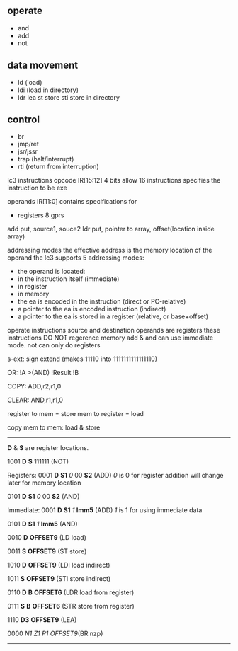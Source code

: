 ## operate
- and
- add
- not

## data movement
- ld (load)
- ldi (load in directory)
- ldr
lea
st store
sti store in directory
## control
- br 
- jmp/ret 
- jsr/jssr 
- trap (halt/interrupt)
- rti (return from interruption)

lc3 instructions
opcode IR[15:12] 4 bits allow 16 instructions
specifies the instruction to be exe

operands IR[11:0] contains specifications for
- registers 8 gprs

add put, source1, souce2
ldr put, pointer to array, offset(location inside array)

addressing modes
the effective address is the memory location of the operand
the lc3 supports 5 addressing modes:
- the operand is located:
 - in the instruction itself (immediate)
 - in register
 - in memory 
  - the ea is encoded in the instruction (direct or PC-relative)
  - a pointer to the ea is encoded instruction (indirect)
  - a pointer to the ea is stored in a register (relative, or base+offset)

operate instructions
source and destination operands are registers
these instructions DO NOT regerence memory
add & and can use immediate mode.
not can only do registers

s-ext: sign extend (makes 11110 into 1111111111111110)

OR:
!A
    >(AND) !Result
!B

COPY:
ADD,r2,r1,0

CLEAR:
AND,r1,r1,0

register to mem = store
mem to register = load

copy mem to mem:
load & store



****************************************************************************************

__D__ & __S__ are register locations.

1001 __D__ __S__ 111111 (NOT)

Registers:
0001 __D__ __S1__ _0_ 00 __S2__ (ADD)    _0_ is 0 for register addition will change later for memory location

0101 __D__ __S1__ _0_ 00 __S2__ (AND)

Immediate:
0001 __D__ __S1__ _1_ __Imm5__ (ADD)   _1_ is 1 for using immediate data

0101 __D__ __S1__ _1_ __Imm5__ (AND)

0010 __D__ __OFFSET9__ (LD load)

0011 __S__ __OFFSET9__ (ST store)

1010 __D__ __OFFSET9__ (LDI load indirect)

1011 __S__ __OFFSET9__ (STI store indirect)

0110 __D__ __B__ __OFFSET6__ (LDR load from register)

0111 __S__ __B__ __OFFSET6__ (STR store from register)

1110 __D3__ __OFFSET9__ (LEA)

0000 _N1_ _Z1_ _P1_ _OFFSET9_(BR nzp)



****************************************************************************************


